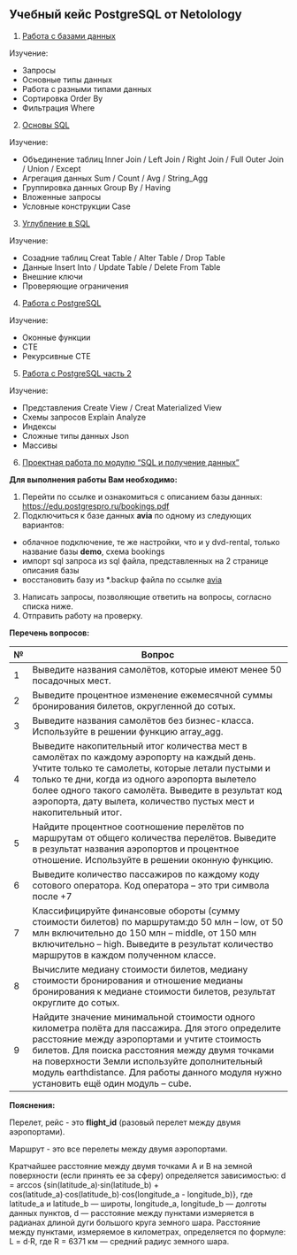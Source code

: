 ## Учебный кейс PostgreSQL от Netolology

1. [Работа с базами данных](https://github.com/AV-Gorshkov/SQL_netology.ru/blob/main/1_%D0%A0%D0%B0%D0%B1%D0%BE%D1%82%D0%B0_%D1%81_%D0%B1%D0%B0%D0%B7%D0%B0%D0%BC%D0%B8_%D0%B4%D0%B0%D0%BD%D0%BD%D1%8B%D1%85.sql)

Изучение:

- Запросы
- Основные типы данных
- Работа с разными типами данных
- Сортировка Order By
- Фильтрация Where


2. [Основы SQL](https://github.com/AV-Gorshkov/SQL_netology.ru/blob/main/2_%D0%9E%D1%81%D0%BD%D0%BE%D0%B2%D1%8B_SQL.txt)

Изучение:

- Объединение таблиц Inner Join / Left Join / Right Join / Full Outer Join / Union / Except
- Агрегация данных Sum / Count / Avg / String_Agg
- Группировка данных Group By / Having
- Вложенные запросы
- Условные конструкции Case


3. [Углубление в SQL](https://github.com/AV-Gorshkov/SQL_netology.ru/blob/main/3_%D0%A3%D0%B3%D0%BB%D1%83%D0%B1%D0%BB%D0%B5%D0%BD%D0%B8%D0%B5_%D0%B2_SQL.txt)

Изучение:

- Созадние таблиц Creat Table / Alter Table / Drop Table
- Данные Insert Into / Update Table / Delete From Table
- Внешние ключи
- Проверяющие ограничения


4. [Работа с PostgreSQL](https://github.com/AV-Gorshkov/SQL_netology.ru/blob/main/4_%D0%A0%D0%B0%D0%B1%D0%BE%D1%82%D0%B0_%D1%81_PostgreSQL.txt)

Изучение:

- Оконные функции
- CTE
- Рекурсивные CTE


5. [Работа с PostgreSQL часть 2](https://github.com/AV-Gorshkov/SQL_netology.ru/blob/main/5_%D0%A0%D0%B0%D0%B1%D0%BE%D1%82%D0%B0_%D1%81_PostgreSQL(%D1%87%D0%B0%D1%81%D1%82%D1%8C_2).txt)

Изучение:

- Представления Create View / Creat Materialized View
- Схемы запросов Explain Analyze
- Индексы
- Сложные типы данных Json
- Массивы


6. [Проектная работа по модулю “SQL и получение данных” ](https://github.com/AV-Gorshkov/SQL_netology.ru/blob/main/%D0%98%D1%82%D0%BE%D0%B3%D0%BE%D0%B2%D1%8B%D0%B9_%D0%BC%D0%BE%D0%B4%D1%83%D0%BB%D1%8C.txt)


**Для выполнения работы Вам необходимо:**					
1. Перейти по ссылке и ознакомиться с описанием базы данных: https://edu.postgrespro.ru/bookings.pdf
2. Подключиться к базе данных **avia** по одному из следующих вариантов:
- облачное подключение, те же настройки, что и у dvd-rental, только название базы **demo**, схема bookings
- импорт sql запроса из sql файла, представленных на 2 странице описания базы
- восстановить базу из *.backup файла по ссылке [avia](https://drive.google.com/file/d/1U15gYuu_ZFE2sQMN32GXK3phBLcUl6OM/view?usp=sharing)

3. Написать запросы, позволяющие ответить на вопросы, согласно списка ниже. 
4. Отправить работу на проверку.

**Перечень вопросов:**

|№|Вопрос|
|-|-|
|1|Выведите названия самолётов, которые имеют менее 50 посадочных мест.|
|2|Выведите процентное изменение ежемесячной суммы бронирования билетов, округленной до сотых.|
|3|Выведите названия самолётов без бизнес-класса. Используйте в решении функцию array_agg.|
|4|Выведите накопительный итог количества мест в самолётах по каждому аэропорту на каждый день. Учтите только те самолеты, которые летали пустыми и только те дни, когда из одного аэропорта вылетело более одного такого самолёта. Выведите в результат код аэропорта, дату вылета, количество пустых мест и накопительный итог.|
|5|Найдите процентное соотношение перелётов по маршрутам от общего количества перелётов. Выведите в результат названия аэропортов и процентное отношение. Используйте в решении оконную функцию.|
|6|Выведите количество пассажиров по каждому коду сотового оператора. Код оператора – это три символа после +7|
|7|Классифицируйте финансовые обороты (сумму стоимости билетов) по маршрутам:до 50 млн – low, от 50 млн включительно до 150 млн – middle, от 150 млн включительно – high. Выведите в результат количество маршрутов в каждом полученном классе.|
|8|Вычислите медиану стоимости билетов, медиану стоимости бронирования и отношение медианы бронирования к медиане стоимости билетов, результат округлите до сотых.|
|9|Найдите значение минимальной стоимости одного километра полёта для пассажира. Для этого определите расстояние между аэропортами и учтите стоимость билетов. Для поиска расстояния между двумя точками на поверхности Земли используйте дополнительный модуль earthdistance. Для работы данного модуля нужно установить ещё один модуль – cube.|




**Пояснения:**

Перелет, рейс - это **flight_id** (разовый перелет между двумя аэропортами).

Маршрут - это все перелеты между двумя аэропортами.

Кратчайшее расстояние между двумя точками A и B на земной поверхности (если принять ее за сферу) определяется зависимостью:
d = arccos {sin(latitude_a)·sin(latitude_b) + cos(latitude_a)·cos(latitude_b)·cos(longitude_a - longitude_b)}, где latitude_a и latitude_b — широты, longitude_a, longitude_b — долготы данных пунктов, d — расстояние между пунктами измеряется в радианах длиной дуги большого круга земного шара.
Расстояние между пунктами, измеряемое в километрах, определяется по формуле:
L = d·R, где R = 6371 км — средний радиус земного шара.